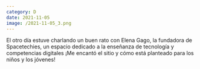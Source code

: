 ```yaml
--- 
category: D 
date: 2021-11-05 
image: /2021-11-05_3.png 
--- 
```


El otro día estuve charlando un buen rato con Elena Gago, la fundadora de Spacetechies, un espacio dedicado a la enseñanza de tecnología y competencias digitales ¡Me encantó el sitio y cómo está planteado para los niños y los jóvenes!